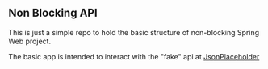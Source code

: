 ## Non Blocking API

This is just a simple repo to hold the basic structure of non-blocking Spring Web project.

The basic app is intended to interact with the "fake" api at [JsonPlaceholder](https://jsonplaceholder.typicode.com/)
